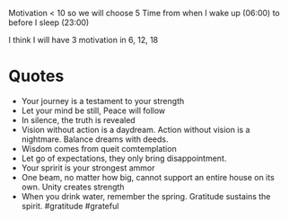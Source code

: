 Motivation < 10 so we will choose 5
Time from when I wake up (06:00) to before I sleep (23:00)

I think I will have 3 motivation in 6, 12, 18

# Quotes

- Your journey is a testament to your strength
- Let your mind be still, Peace will follow
- In silence, the truth is revealed
- Vision without action is a daydream. Action without vision is a nightmare. Balance dreams with deeds.
- Wisdom comes from queit comtemplation
- Let go of expectations, they only bring disappointment.
- Your spririt is your strongest ammor
- One beam, no matter how big, cannot support an entire house on its own. Unity creates strength
- When you drink water, remember the spring. Gratitude sustains the spirit. #gratitude #grateful